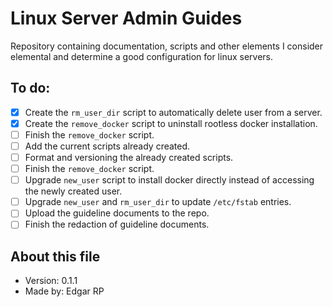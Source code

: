 # Linux Server Admin Guides
Repository containing documentation, scripts and other elements I consider elemental and determine a good configuration for linux servers.

## To do:
* [x] Create the `rm_user_dir` script to automatically delete user from a server.
* [x] Create the `remove_docker` script to uninstall rootless docker installation.
* [ ] Finish the `remove_docker` script.
* [ ] Add the current scripts already created.
* [ ] Format and versioning the already created scripts.
* [ ] Finish the `remove_docker` script.
* [ ] Upgrade `new_user` script to install docker directly instead of accessing the newly created user.
* [ ] Upgrade `new_user` and `rm_user_dir` to update `/etc/fstab` entries.
* [ ] Upload the guideline documents to the repo.
* [ ] Finish the redaction of guideline documents.

## About this file
* Version: 0.1.1
* Made by: Edgar RP
